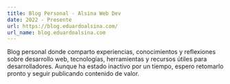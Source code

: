 ```yaml
---
title: Blog Personal - Alsina Web Dev
date: 2022 - Presente
url: https://blog.eduardoalsina.com/
url_name: blog.eduardoalsina.com
---
```


Blog personal donde comparto experiencias, conocimientos y reflexiones sobre desarrollo web, tecnologías, herramientas y recursos útiles para desarrolladores. Aunque ha estado inactivo por un tiempo, espero retomarlo pronto y seguir publicando contenido de valor.
